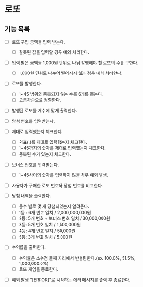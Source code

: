 # 로또

## 기능 목록

- [ ] 로또 구입 금액을 입력 받는다.
  - [ ] 잘못된 값을 입력할 경우 예외 처리한다.
- [ ] 입력 받은 금액을 1,000원 단위로 나눠 발행해야 할 로또의 수를 구한다.
  - [ ] 1,000원 단위로 나누어 떨어지지 않는 경우 예외 처리한다.
- [ ] 로또를 발행한다.
  - [ ] 1~45 범위의 중복되지 않는 수를 6개를 뽑는다.
  - [ ] 오름차순으로 정렬한다.
- [ ] 발행된 로또를 개수에 맞게 출력한다.

- [ ] 당첨 번호를 입력받는다.
- [ ] 제대로 입력했는지 체크한다.
  - [ ] 쉼표(,)를 제대로 입력했는지 체크한다.
  - [ ] 1~45까지의 숫자를 제대로 입력했는지 체크한다.
  - [ ] 중복된 수가 있는지 체크한다.
- [ ] 보너스 번호를 입력받는다.
  - [ ] 1~45사이의 숫자를 입력하지 않을 경우 예외 발생.

- [ ] 사용자가 구매한 로또 번호와 당첨 번호를 비교한다.
- [ ] 당첨 내역을 출력한다.
  - [ ] 등수 별로 몇 개 당첨되었는지 알려준다.
  - [ ] 1등 : 6개 번호 일치 / 2,000,000,000원
  - [ ] 2등: 5개 번호 + 보너스 번호 일치 / 30,000,000원
  - [ ] 3등: 5개 번호 일치 / 1,500,000원
  - [ ] 4등: 4개 번호 일치 / 50,000원
  - [ ] 5등: 3개 번호 일치 / 5,000원
- [ ] 수익률을 출력한다.
  - [ ] 수익률은 소수점 둘째 자리에서 반올림한다.(ex. 100.0%, 51.5%, 1,000,000.0%)
  - [ ] 로또 게임을 종료한다.

- [ ] 예외 발생 "[ERROR]"로 시작하는 에러 메시지를 출력 후 종료한다.
